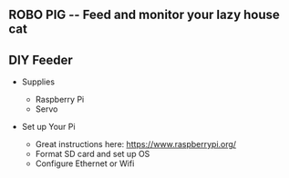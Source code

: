 ## ROBO PIG -- Feed and monitor your lazy house cat

## DIY Feeder
- Supplies
  - Raspberry Pi
  - Servo

- Set up Your Pi
  - Great instructions here: https://www.raspberrypi.org/
  - Format SD card and set up OS
  - Configure Ethernet or Wifi


